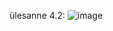 ülesanne 4.2: ![image](https://github.com/user-attachments/assets/74899083-ea6b-4291-a8dd-5772b989b697)

